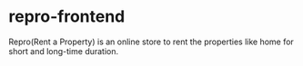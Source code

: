 # repro-frontend
Repro(Rent a Property) is an online store to rent the properties like home for short and long-time duration.
